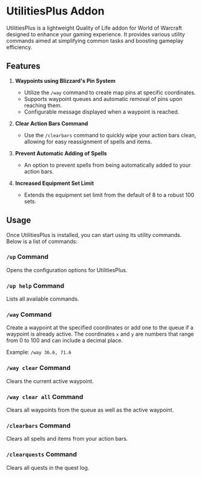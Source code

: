 # UtilitiesPlus Addon 

UtilitiesPlus is a lightweight Quality of Life addon for World of Warcraft designed to enhance your gaming experience. It provides various utility commands aimed at simplifying common tasks and boosting gameplay efficiency.

## Features

1. **Waypoints using Blizzard's Pin System**
    - Utilize the `/way` command to create map pins at specific coordinates.
    - Supports waypoint queues and automatic removal of pins upon reaching them.
    - Configurable message displayed when a waypoint is reached.

2. **Clear Action Bars Command**
    - Use the `/clearbars` command to quickly wipe your action bars clean, allowing for easy reassignment of spells and items.

3. **Prevent Automatic Adding of Spells**
    - An option to prevent spells from being automatically added to your action bars.

4. **Increased Equipment Set Limit**
    - Extends the equipment set limit from the default of 8 to a robust 100 sets.

## Usage

Once UtilitiesPlus is installed, you can start using its utility commands. Below is a list of commands:

### `/up` Command
Opens the configuration options for UtilitiesPlus.

### `/up help` Command
Lists all available commands.

### `/way` Command
Create a waypoint at the specified coordinates or add one to the queue if a waypoint is already active. The coordinates `x` and `y` are numbers that range from 0 to 100 and can include a decimal place.

Example: `/way 36.6, 71.6`

### `/way clear` Command
Clears the current active waypoint.

### `/way clear all` Command
Clears all waypoints from the queue as well as the active waypoint.

### `/clearbars` Command
Clears all spells and items from your action bars.

### `/clearquests` Command
Clears all quests in the quest log.
